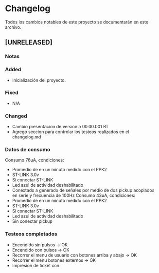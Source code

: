 # Changelog

Todos los cambios notables de este proyecto se documentarán en este archivo.

## [UNRELEASED]

### Notas

### Added
- Inicialización del proyecto.

### Fixed
- N/A

### Changed
- Cambio presentacion de version a 00.00.001 BT
- Agrego seccion para controlar los testeos realizados en el changelog.md


### Datos de consumo
Consumo 76uA, condiciones:
- Promedio de en un minuto medido con el PPK2
- ST-LINK 3.0v
- Si conectar ST-LINK
- Led azul de actividad deshabilitado
- Conextado a generado de señales por medio de dos pickup acoplados en serie y frecuencia de 100Hz
Consumo 43uA, condiciones:
- Promedio de en un minuto medido con el PPK2
- ST-LINK 3.0v
- Si conectar ST-LINK
- Led azul de actividad deshabilitado
- Sin conectar pickup

### Testeos completados
- Encendido sin pulsos -> OK
- Encendido con pulsos -> OK
- Recorrer el menu de usuario con botones arriba y abajo -> OK
- Recorrer el menu botones externos -> OK
- Impresion de ticket con 


